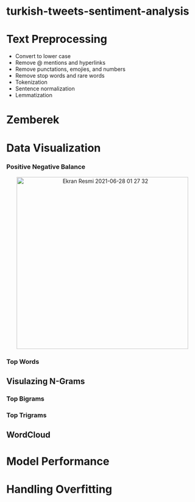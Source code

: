 # turkish-tweets-sentiment-analysis

# Text Preprocessing

* Convert to lower case
* Remove @ mentions and hyperlinks
* Remove punctations, emojies, and numbers
* Remove stop words and rare words
* Tokenization
* Sentence normalization
* Lemmatization

# Zemberek

# Data Visualization

### Positive Negative Balance

<p align="center">    
   <img width="450" alt="Ekran Resmi 2021-06-28 01 27 32" src="https://user-images.githubusercontent.com/52889449/127268283-0ac12507-17b4-4e5c-9181-1dbb1fb6bc69.png">   
</p>


### Top Words

## Visulazing N-Grams

### Top Bigrams

### Top Trigrams

## WordCloud


# Model Performance

# Handling Overfitting












